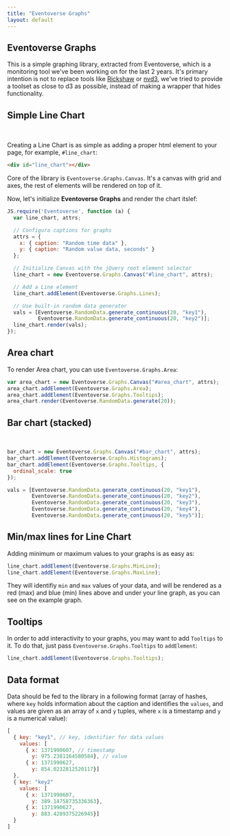 ```yaml
---
title: "Eventoverse Graphs"
layout: default
---
```


## Eventoverse Graphs

This is a simple graphing library, extracted from Eventoverse, which is a monitoring
tool we've been working on for the last 2 years. It's primary intention is not to
replace tools like [Rickshaw](http://code.shutterstock.com/rickshaw/) or [nvd3](http://nvd3.org/),
we've tried to provide a toolset as close to d3 as possible, instead of making a wrapper
that hides functionality.

## Simple Line Chart

<div id="line_chart"></div>

<br/>

Creating a Line Chart is as simple as adding a proper html element to your page, for
example, `#line_chart`:

```html
<div id="line_chart"></div>
```

Core of the library is `Eventoverse.Graphs.Canvas`. It's a canvas with grid and axes,
the rest of elements will be rendered on top of it.

Now, let's initialize __Eventoverse Graphs__ and render the chart itslef:

```javascript
JS.require('Eventoverse', function (a) {
  var line_chart, attrs;

  // Configura captions for graphs
  attrs = {
    x: { caption: "Random time data" },
    y: { caption: "Random value data, seconds" }
  };

  // Initialize Canvas with the jQuery root element selector
  line_chart = new Eventoverse.Graphs.Canvas("#line_chart", attrs);

  // Add a Line element
  line_chart.addElement(Eventoverse.Graphs.Lines);

  // Use built-in random data generator
  vals = [Eventoverse.RandomData.generate_continuous(20, "key1"),
          Eventoverse.RandomData.generate_continuous(20, "key2")];
  line_chart.render(vals);
});
```

## Area chart

<div id="area_chart"></div>

To render Area chart, you can use `Eventoverse.Graphs.Area`:

```javascript
var area_chart = new Eventoverse.Graphs.Canvas("#area_chart", attrs);
area_chart.addElement(Eventoverse.Graphs.Area);
area_chart.addElement(Eventoverse.Graphs.Tooltips);
area_chart.render(Eventoverse.RandomData.generate(20));
```

## Bar chart (stacked)

<div id="bar_chart"></div>
<br/>

```javascript
bar_chart = new Eventoverse.Graphs.Canvas("#bar_chart", attrs);
bar_chart.addElement(Eventoverse.Graphs.Histograms);
bar_chart.addElement(Eventoverse.Graphs.Tooltips, {
  ordinal_scale: true
});

vals = [Eventoverse.RandomData.generate_continuous(20, "key1"),
        Eventoverse.RandomData.generate_continuous(20, "key2"),
        Eventoverse.RandomData.generate_continuous(20, "key3"),
        Eventoverse.RandomData.generate_continuous(20, "key4"),
        Eventoverse.RandomData.generate_continuous(20, "key5")];
```

## Min/max lines for Line Chart

Adding minimum or maximum values to your graphs is as easy as:

```javascript
line_chart.addElement(Eventoverse.Graphs.MinLine);
line_chart.addElement(Eventoverse.Graphs.MaxLine);
```

They will identifiy `min` and `max` values of your data, and will be rendered as
a red (max) and blue (min) lines above and under your line graph, as you can see
on the example graph.

## Tooltips

In order to add interactivity to your graphs, you may want to add `Tooltips` to it.
To do that, just pass `Eventoverse.Graphs.Tooltips` to `addElement`:

```javascript
line_chart.addElement(Eventoverse.Graphs.Tooltips);
```

## Data format

Data should be fed to the library in a following format (array of hashes,
where `key` holds information about the caption and identifies the `values`,
and values are given as an array of `x` and `y` tuples, where `x` is a timestamp
and `y` is a numerical value):

```javascript
[
  { key: "key1", // key, identifier for data values
    values: [
      { x: 1371990607, // timestamp
        y: 975.2381164580584}, // value
      { x: 1371990627,
        y: 854.0232812520117}]
  },
  { key: "key2"
    values: [
      { x: 1371990607,
        y: 389.14758735336363},
      { x: 1371990627,
        y: 883.4289375226945}]
  }
]
```
